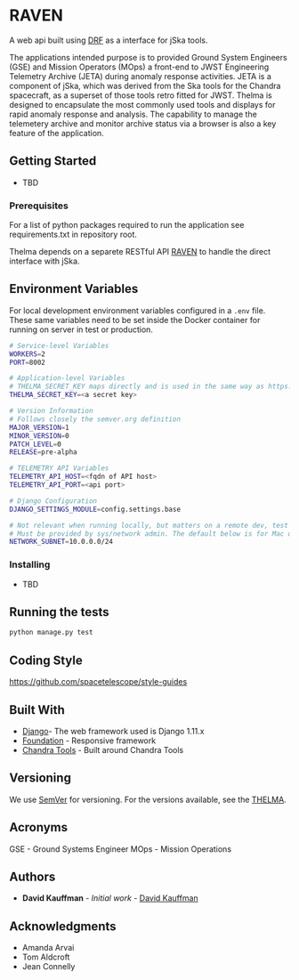 # RAVEN

A web api built using [DRF](https://www.django-rest-framework.org/) as a interface for jSka tools.

The applications intended purpose is to provided Ground System Engineers (GSE) and Mission Operators (MOps) a front-end to JWST Engineering Telemetry Archive (JETA) during anomaly response activities. JETA is a component of jSka, which was derived from the Ska tools for the Chandra spacecraft, as a superset of those tools retro fitted for JWST. Thelma is designed to encapsulate the most commonly used tools and displays for rapid anomaly response and analysis. The capability to manage the telemetery archive and monitor archive status via a browser is also a key feature of the
application.

## Getting Started

- TBD

### Prerequisites

For a list of python packages required to run the application see requirements.txt in repository root.

Thelma depends on a separete RESTful API [RAVEN](https://github.com/spacetelescope/RAVEN) to handle the direct interface with jSka.

## Environment Variables

For local development environment variables configured in a `.env` file. These same variables
need to be set inside the Docker container for running on server in test or production.


```bash
# Service-level Variables
WORKERS=2
PORT=8002

# Application-level Variables
# THELMA_SECRET_KEY maps directly and is used in the same way as https://docs.djangoproject.com/en/1.11/ref/settings/#secret-key
THELMA_SECRET_KEY=<a secret key>

# Version Information
# Follows closely the semver.org definition
MAJOR_VERSION=1
MINOR_VERSION=0
PATCH_LEVEL=0
RELEASE=pre-alpha

# TELEMETRY API Variables
TELEMETRY_API_HOST=<fqdn of API host>
TELEMETRY_API_PORT=<api port>

# Django Configuration
DJANGO_SETTINGS_MODULE=config.settings.base

# Not relevant when running locally, but matters on a remote dev, test or prod server.
# Must be provided by sys/network admin. The default below is for Mac docker's defaults.
NETWORK_SUBNET=10.0.0.0/24
```

### Installing

- TBD

## Running the tests

```bash
python manage.py test
```

## Coding Style

https://github.com/spacetelescope/style-guides

## Built With

* [Django](https://docs.djangoproject.com/en/1.11/)- The web framework used is Django 1.11.x
* [Foundation](https://foundation.zurb.com/sites.html) - Responsive framework
* [Chandra Tools](https://cxc.harvard.edu/mta/ASPECT/tool_doc/pydocs/index.html) - Built around Chandra Tools

## Versioning

We use [SemVer](http://semver.org/) for versioning. For the versions available, see the [THELMA](https://github.com/ddkauffman/thelma).

## Acronyms

GSE - Ground Systems Engineer
MOps - Mission Operations

## Authors

* **David Kauffman** - *Initial work* - [David Kauffman](https://github.com/ddkauffman)

## Acknowledgments

* Amanda Arvai
* Tom Aldcroft
* Jean Connelly
